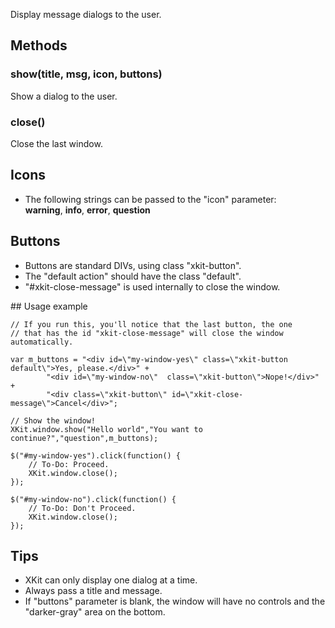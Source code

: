 Display message dialogs to the user.

## Methods

### show(title, msg, icon, buttons)
Show a dialog to the user.

### close()
Close the last window.

## Icons
* The following strings can be passed to the "icon" parameter:  
	**warning**, **info**, **error**, **question**
	
## Buttons
* Buttons are standard DIVs, using class "xkit-button".
* The "default action" should have the class "default".
* "#xkit-close-message" is used internally to close the window.

## Usage example

	// If you run this, you'll notice that the last button, the one
	// that has the id "xkit-close-message" will close the window automatically.

	var m_buttons =	"<div id=\"my-window-yes\" class=\"xkit-button default\">Yes, please.</div>" +
			"<div id=\"my-window-no\"  class=\"xkit-button\">Nope!</div>" +
			"<div class=\"xkit-button\" id=\"xkit-close-message\">Cancel</div>";
			
	// Show the window!
	XKit.window.show("Hello world","You want to continue?","question",m_buttons);
	
	$("#my-window-yes").click(function() {
		// To-Do: Proceed.
		XKit.window.close();	
	});
	
	$("#my-window-no").click(function() {
		// To-Do: Don't Proceed.
		XKit.window.close();	
	});

## Tips
* XKit can only display one dialog at a time.
* Always pass a title and message.
* If "buttons" parameter is blank, the window will have no controls and the "darker-gray" area on the bottom.